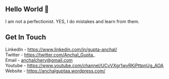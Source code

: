## Hello World 👋

I am not a perfectionist. YES, I do mistakes and learn from them. 

## Get In Touch 

LinkedIn - https://www.linkedin.com/in/gupta-anchal/ <br />
Twitter - https://twitter.com/Anchal_Gupta_ <br />
Email - anchalchery@gmail.com <br />
Youtube - https://www.youtube.com/channel/UCvVXgr1wyRKjPttpnUg_AOA <br/>
Website - https://anchalguptaa.wordpress.com/
